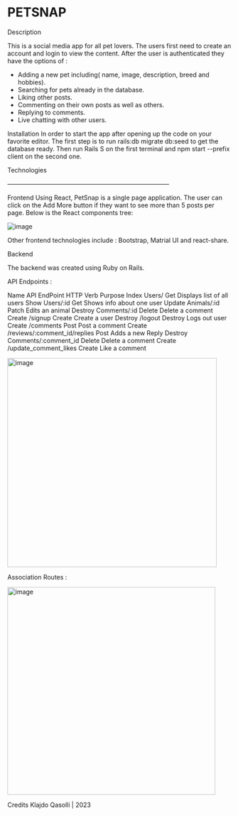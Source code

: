# PETSNAP 

Description

This is a social media app for all pet lovers. The users first need to create an account  and login to view the content. 
After the user is authenticated they have the options of : 
- Adding a new pet including( name, image, description, breed and hobbies).
- Searching for pets already in the database.
- Liking other posts.
- Commenting on their own posts as well as others.
- Replying to comments.
- Live chatting with other users. 

Installation
In order to start the app after opening up the code on your favorite editor.
The first step is to run rails:db migrate db:seed to get the database ready. 
Then run Rails S on the first terminal and npm start --prefix client on the second one. 


Technologies 

——————————————————————————

Frontend
Using React, PetSnap is a single page application. The user can click on the Add More button if they want to see more than 5 posts per page. 
Below is the React components tree: 

![image](https://user-images.githubusercontent.com/63808442/224517380-12e4c71d-db05-43e0-883e-77871efce823.png)

 
Other frontend technologies include :
Bootstrap, Matrial UI and react-share.


Backend

The backend was created using Ruby on Rails. 

API Endpoints : 

Name	API EndPoint	HTTP Verb	Purpose
Index	Users/	Get	Displays list of all users
Show	Users/:id	Get	Shows info about one user
Update	Animals/:id	Patch	Edits an animal
Destroy	Comments/:id	Delete	Delete a comment
Create	/signup	Create	Create a user
Destroy	/logout	Destroy	Logs out user
Create	/comments	Post	Post a comment
Create	/reviews/:comment_id/replies	Post	Adds a new Reply
Destroy	Comments/:comment_id	Delete	Delete a comment
Create	/update_comment_likes	Create	Like a comment

<img width="471" alt="image" src="https://user-images.githubusercontent.com/63808442/224517400-1e0340d8-2e52-42aa-a711-7be54b299d24.png">


Association Routes :

<img width="468" alt="image" src="https://user-images.githubusercontent.com/63808442/224517414-b8bff3dc-dc18-4035-a55c-c483bf49af84.png">


Credits
Klajdo Qasolli | 2023 
